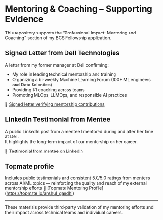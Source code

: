 # Mentoring & Coaching – Supporting Evidence

This repository supports the "Professional Impact: Mentoring and Coaching" section of my BCS Fellowship application.

## Signed Letter from Dell Technologies

A letter from my former manager at Dell confirming:
- My role in leading technical mentorship and training
- Organizing a bi-weekly Machine Learning Forum (100+ ML engineers and Data Scientists)
- Providing 1:1 coaching across teams
- Promoting MLOps, LLMOps, and responsible AI practices

🔗 [Signed letter verifying mentorship contributions](https://drive.google.com/file/d/1fur25oY0zjNQDyVI0Xk81K6zTLn2-jb-/view?usp=sharing)

## LinkedIn Testimonial from Mentee

A public LinkedIn post from a mentee I mentored during and after her time at Dell.  
It highlights the long-term impact of our mentorship on her career.

🔗 [Testimonial from mentee on LinkedIn](https://www.linkedin.com/posts/prachi-thakkar-06_datascience-technology-algotrading-activity-7219776932664500226-3MQm)

## Topmate profile 
Includes public testimonials and consistent 5.0/5.0 ratings from mentees across AI/ML topics — reinforcing the quality and reach of my external 
mentorship efforts
🔗 [Topmate Mentoring Profile] (https://topmate.io/anshul_gandhi)

---

These materials provide third-party validation of my mentoring efforts and their impact across technical teams and individual careers.
